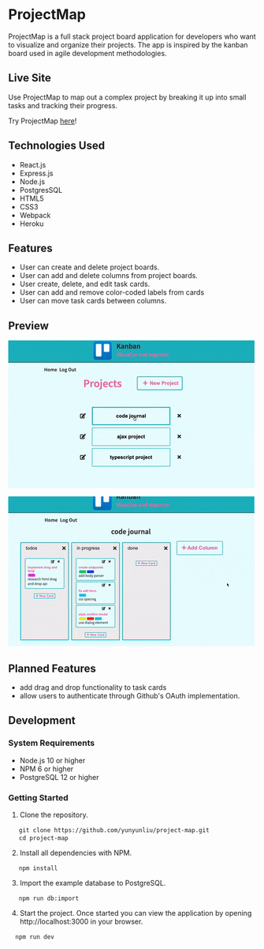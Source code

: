 # ProjectMap

 ProjectMap is a full stack project board application for developers who want to visualize and organize their projects. The app is inspired by the kanban board used in agile development methodologies.

## Live Site

Use ProjectMap to map out a complex project by breaking it up into small tasks and tracking their progress.

Try ProjectMap [here](https://project-map-123.herokuapp.com/)!

## Technologies Used

- React.js
- Express.js
- Node.js
- PostgresSQL
- HTML5
- CSS3
- Webpack
- Heroku

## Features

- User can create and delete project boards.
- User can add and delete columns from project boards.
- User create, delete, and edit task cards.
- User can add and remove color-coded labels from cards
- User can move task cards between columns.

## Preview

![ProjectMap](assets/demoCreate.gif)

![ProjectMap](assets/demoEdit.gif)

## Planned Features

- add drag and drop functionality to task cards
- allow users to authenticate through Github's OAuth implementation.

## Development

### System Requirements

- Node.js 10 or higher
- NPM 6 or higher
- PostgreSQL 12 or higher

### Getting Started

1. Clone the repository.

 ```shell
    git clone https://github.com/yunyunliu/project-map.git
    cd project-map
  ```
2. Install all dependencies with NPM.

 ```shell
    npm install
 ```

3. Import the example database to PostgreSQL.

 ```shell
    npm run db:import
 ```

4. Start the project. Once started you can view the application by opening http://localhost:3000 in your browser.

  ```shell
    npm run dev
  ```
